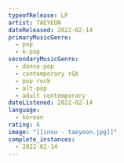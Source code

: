 ```yaml
---
typeofRelease: LP
artist: TAEYEON
dateReleased: 2022-02-14
primaryMusicGenre:
  - pop
  - k-pop
secondaryMusicGenre:
  - dance-pop
  - contemporary r&b
  - pop rock
  - alt-pop
  - adult contemporary
dateListened: 2022-02-14
language:
  - korean
rating: 6
image: "[[invu - taeyeon.jpg]]"
complete_instances:
  - 2022-02-14
---
```

